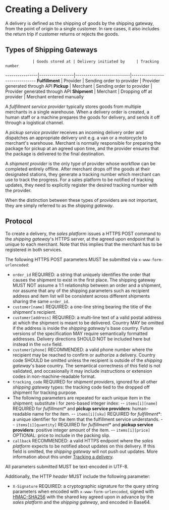 Creating a Delivery
===================
A delivery is defined as the shipping of goods by the shipping gateway, from the point of origin to a single customer. In rare cases, it also includes the return trip if customer returns or rejects the goods.

Types of Shipping Gateways
--------------------------

                | Goods stored at | Delivery initiated by     | Tracking number
----------------|-----------------|---------------------------|-------------------------------
**Fulfillment** | Provider        | Sending order to provider | Provider generated through API
**Pickup**      | Merchant        | Sending order to provider | Provider generated through API
**Shipment**    | Merchant        | Dropping off at provider  | Merchant entered manually

A *fulfillment service provider* typically stores goods from multiple merchants in a single warehouse. When a delivery order is created, a human staff or a machine prepares the goods for delivery, and sends it off through a logistical channel.

A *pickup service provider* receives an incoming delivery order and dispatches an appropriate delivery unit e.g. a van or a motorcycle to merchant's warehouse. Merchant is normally responsible for preparing the package for pickup at an agreed upon time, and the provider ensures that the package is delivered to the final destination.

A *shipment provider* is the only type of provider whose workflow can be completed entirely offline. After merchant drops off the goods at their designated stations, they generate a tracking number which merchant can use to track the progress. For a sales platform to be notified of tracking updates, they need to explicitly register the desired tracking number with the provider.

When the distinction between these types of providers are not important, they are simply referred to as the *shipping gateway*.

Protocol
--------
To create a delivery, the *sales platform* issues a HTTPS POST command to the *shipping gateway*'s HTTPS server, at the agreed upon endpoint that is unique to each merchant. Note that this implies that the merchant has to be registered in both services.

The following HTTPS POST parameters MUST be submitted via `x-www-form-urlencoded`:

- `order_id` REQUIRED: a string that uniquely identifies the order that causes the shipment to exist in the first place. The shipping gateway MUST NOT assume a 1:1 relationship between an order and a shipment, nor assume that any of the shipping parameters such as recipient address and item list will be consistent across different shipments sharing the same `order_id`.
- `customer[name]` REQUIRED: a one-line string bearing the title of the shipment's recipient.
- `customer[address]` REQUIRED: a multi-line text of a valid postal address at which the shipment is meant to be delivered. Country MAY be omitted if the address is inside the *shipping gateway*'s base country. Future versions of the specification MAY require semantically formatted addresses. Delivery directions SHOULD NOT be included here but instead in the `note` field.
- `customer[phone]` RECOMMENDED: a valid phone number where the recipient may be reached to confirm or authorize a delivery. Country code SHOULD be omitted unless the recipient is outside of the *shipping gateway*'s base country. The semantical correctness of this field is not validated, and occasionally it may include instructions or extension codes in non-machine-readable format.
- `tracking_code` REQUIRED for *shipment providers*, ignored for all other *shipping gateway* types: the tracking code tied to the dropped off shipment for tracking purpose.
- The following parameters are repeated for each unique item in the shipment; substitute i for zero-based integer index:
-- `items[i][name]` REQUIRED for *fulfillment** and **pickup service providers**: human-readable name for the item.
-- `items[i][sku]` REQUIRED for *fulfillment**: a unique identifier for the item that the fulfillment service understands.
-- `items[i][quantity]` REQUIRED for *fulfillment** and **pickup service providers**: positive integer amount of the item.
-- `items[i][price]` OPTIONAL: price to include in the packing slip.
- `callback` RECOMMENDED: a valid HTTPS endpoint where the *sales platform* expects to be notified about updates on this delivery. If this field is omitted, the *shipping gateway* will not push out updates. More information about this under [Tracking a delivery](tracking-a-delivery).

All parameters submitted MUST be text-encoded in UTF-8.

Additionally, the HTTP *header* MUST include the following parameter:

- `X-Signature` REQUIRED: a cryptographic signature for the query string parameters when encoded with `x-www-form-urlencoded`, signed with [HMAC-SHA256](http://en.wikipedia.org/wiki/Hash-based_message_authentication_code) with the shared key agreed upon in advance by the *sales platform* and the *shipping gateway*, and encoded in Base64.
